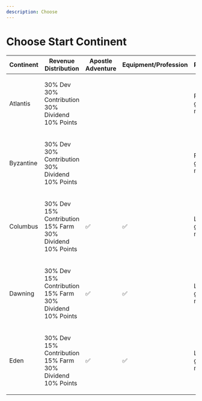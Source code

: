 ```yaml
---
description: Choose
---
```


# Choose Start Continent

| Continent | Revenue Distribution                                                         | Apostle Adventure | Equipment/Profession | Points         | Drill/Chest | Resource Liquidity | Governance |
| --------- | ---------------------------------------------------------------------------- | ----------------- | -------------------- | -------------- | ----------- | ------------------ | ---------- |
| Atlantis  | <p>30% Dev<br>30% Contribution<br>30% Dividend<br>10% Points</p>             |                   |                      | First get most | ✅           | ✅                  | ✅          |
| Byzantine | <p>30% Dev<br>30% Contribution<br>30% Dividend<br>10% Points</p>             |                   |                      | First get most |             |                    |            |
| Columbus  | <p>30% Dev<br>15% Contribution<br>15% Farm<br>30% Dividend<br>10% Points</p> | ✅                 | ✅                    | Last get most  | ✅           | ✅                  |            |
| Dawning   | <p>30% Dev<br>15% Contribution<br>15% Farm<br>30% Dividend<br>10% Points</p> | ✅                 | ✅                    | Last get most  | ✅           | ✅                  |            |
| Eden      | <p>30% Dev<br>15% Contribution<br>15% Farm<br>30% Dividend<br>10% Points</p> | ✅                 | ✅                    | Last get most  | ✅           | ✅                  | ✅          |
